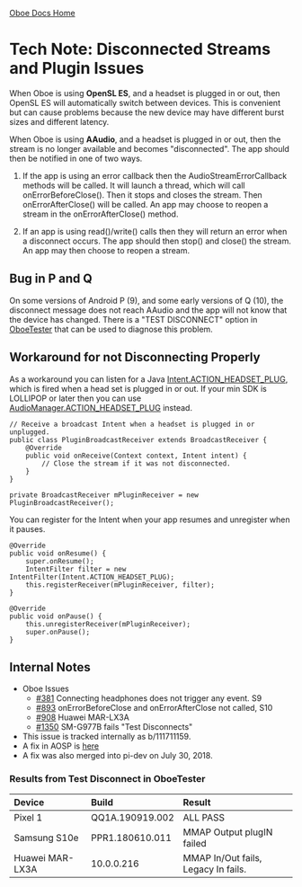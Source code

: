 [Oboe Docs Home](README.md)

# Tech Note: Disconnected Streams and Plugin Issues

When Oboe is using **OpenSL ES**, and a headset is plugged in or out, then OpenSL ES will automatically switch between devices.
This is convenient but can cause problems because the new device may have different burst sizes and different latency.

When Oboe is using **AAudio**, and a headset is plugged in or out, then
the stream is no longer available and becomes "disconnected".
The app should then be notified in one of two ways. 

1) If the app is using an error callback then the AudioStreamErrorCallback methods will be called.
It will launch a thread, which will call onErrorBeforeClose().
Then it stops and closes the stream.
Then onErrorAfterClose() will be called.
An app may choose to reopen a stream in the onErrorAfterClose() method.

2) If an app is using read()/write() calls then they will return an error when a disconnect occurs.
The app should then stop() and close() the stream.
An app may then choose to reopen a stream.

## Bug in P and Q

On some versions of Android P (9), and some early versions of Q (10), the disconnect message does not reach AAudio and the app will not
know that the device has changed. There is a "TEST DISCONNECT" option in
[OboeTester](https://github.com/google/oboe/tree/master/apps/OboeTester/docs)
that can be used to diagnose this problem.

## Workaround for not Disconnecting Properly

As a workaround you can listen for a Java [Intent.ACTION_HEADSET_PLUG](https://developer.android.com/reference/android/content/Intent#ACTION_HEADSET_PLUG),
which is fired when a head set is plugged in or out. If your min SDK is LOLLIPOP or later then you can use [AudioManager.ACTION_HEADSET_PLUG](https://developer.android.com/reference/android/media/AudioManager#ACTION_HEADSET_PLUG) instead.

    // Receive a broadcast Intent when a headset is plugged in or unplugged.
    public class PluginBroadcastReceiver extends BroadcastReceiver {
        @Override
        public void onReceive(Context context, Intent intent) {
            // Close the stream if it was not disconnected.
        }
    }
    
    private BroadcastReceiver mPluginReceiver = new PluginBroadcastReceiver();
    
You can register for the Intent when your app resumes and unregister when it pauses.
    
    @Override
    public void onResume() {
        super.onResume();
        IntentFilter filter = new IntentFilter(Intent.ACTION_HEADSET_PLUG);
        this.registerReceiver(mPluginReceiver, filter);
    }

    @Override
    public void onPause() {
        this.unregisterReceiver(mPluginReceiver);
        super.onPause();
    }

## Internal Notes

* Oboe Issues
  * [#381](https://github.com/google/oboe/issues/381) Connecting headphones does not trigger any event. S9
  * [#893](https://github.com/google/oboe/issues/893) onErrorBeforeClose and onErrorAfterClose not called, S10
  * [#908](https://github.com/google/oboe/issues/908) Huawei MAR-LX3A
  * [#1350](https://github.com/google/oboe/issues/1350) SM-G977B fails "Test Disconnects"
* This issue is tracked internally as b/111711159.
* A fix in AOSP is [here](https://android-review.googlesource.com/c/platform/frameworks/av/+/836184)
* A fix was also merged into pi-dev on July 30, 2018.

### Results from Test Disconnect in OboeTester

| Device | Build | Result |
|:--|:--|:--|
| Pixel 1 | QQ1A.190919.002 | ALL PASS |
| Samsung S10e | PPR1.180610.011 | MMAP Output plugIN failed |
| Huawei MAR-LX3A | 10.0.0.216 | MMAP In/Out fails, Legacy In fails. |
